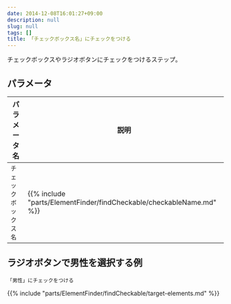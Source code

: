 ```yaml
---
date: 2014-12-08T16:01:27+09:00
description: null
slug: null
tags: []
title: 「チェックボックス名」にチェックをつける
---
```


チェックボックスやラジオボタンにチェックをつけるステップ。

## パラメータ

パラメータ名 | 説明
------|---------
`チェックボックス名` | {{% include "parts/ElementFinder/findCheckable/checkableName.md" %}}

## ラジオボタンで男性を選択する例

```
「男性」にチェックをつける
```

{{% include "parts/ElementFinder/findCheckable/target-elements.md" %}}
